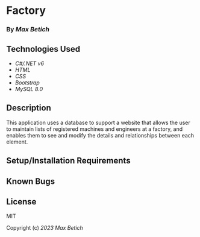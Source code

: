 # **Factory**

### By _Max Betich_

## Technologies Used

* _C#/.NET v6_
* _HTML_
* _CSS_
* _Bootstrap_
* _MySQL 8.0_

## Description
This application uses a database to support a website that allows the user to maintain lists of registered machines and engineers at a factory, and enables them to see and modify the details and relationships between each element.

## Setup/Installation Requirements

## Known Bugs

## License

MIT

Copyright (c) _2023_ _Max Betich_
